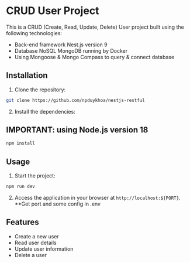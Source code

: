 # CRUD User Project

This is a CRUD (Create, Read, Update, Delete) User project built using the following technologies:

- Back-end framework Nest.js version 9
- Database NoSQL MongoDB running by Docker
- Using Mongoose & Mongo Compass to query & connect database

## Installation

1. Clone the repository:

```bash
git clone https://github.com/npduykhoa/nestjs-restful
```

2. Install the dependencies:

## IMPORTANT: using Node.js version 18

```bash
npm install
```

## Usage

1. Start the project:

```bash
npm run dev
```

2. Access the application in your browser at `http://localhost:${PORT}`.
   \*\*Get port and some config in .env

## Features

- Create a new user
- Read user details
- Update user information
- Delete a user
